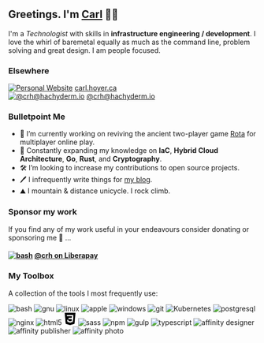 ## Greetings. I'm [Carl](https://carl.hoyer.ca "Carl Hoyer's website") 👋🏼

I'm a *Technologist* with skills in **infrastructure engineering / development**. I love the whirl of baremetal equally as much as the command line, problem solving and great design. I am people focused.

### Elsewhere

<a href="https://carl.hoyer.ca"><img src="https://raw.githubusercontent.com/simple-icons/simple-icons/develop/icons/firefoxbrowser.svg" alt="Personal Website" width="16" height="16" /></a> <a href="https://carl.hoyer.ca">carl.hoyer.ca</a><br>
<a href="https://hachyderm.io/@crh"><img src="https://raw.githubusercontent.com/simple-icons/simple-icons/develop/icons/mastodon.svg" alt="@crh@hachyderm.io" width="16" height="16" /></a> <a href="https://hachyderm.io/@crh">@crh@hachyderm.io</a>


### Bulletpoint Me

- 🔭 I’m currently working on reviving the ancient two-player game [Rota](https://github.com/PlayRota) for multiplayer online play.
- 🤔 Constantly expanding my knowledge on **IaC**, **Hybrid Cloud Architecture**, **Go**, **Rust**, and **Cryptography**.
- 🛠️ I’m looking to increase my contributions to open source projects.	
- 🖊️ I infrequently write things for [my blog](https://carl.hoyer.ca).
- ⛰️ I mountain & distance unicycle. I rock climb.


### Sponsor my work

If you find any of my work useful in your endeavours consider donating or sponsoring me 🙏 ...

#### <a href="https://liberapay.com/crh"><img src="https://raw.githubusercontent.com/simple-icons/simple-icons/develop/icons/liberapay.svg" alt="bash" width="35" height="35" /></a> <a href="https://liberapay.com/crh">@crh on Liberapay</a>

### My Toolbox

A collection of the tools I most frequently use:

<p align="left">
<img src="https://raw.githubusercontent.com/simple-icons/simple-icons/develop/icons/gnubash.svg" alt="bash" width="25" height="25" />
<img src="https://raw.githubusercontent.com/simple-icons/simple-icons/develop/icons/gnu.svg" alt="gnu" width="25" height="25" />
<img src="https://raw.githubusercontent.com/simple-icons/simple-icons/develop/icons/linux.svg" alt="linux" width="25" height="25" />
<img src="https://raw.githubusercontent.com/simple-icons/simple-icons/develop/icons/apple.svg" alt="apple" width="25" height="25" />
<img src="https://raw.githubusercontent.com/simple-icons/simple-icons/develop/icons/windows.svg" alt="windows" width="25" height="25" />
<img src="https://raw.githubusercontent.com/simple-icons/simple-icons/develop/icons/git.svg" alt="git" width="25" height="25" />
<img src="https://raw.githubusercontent.com/simple-icons/simple-icons/develop/icons/kubernetes.svg" alt="Kubernetes" width="25" height="25" />
<img src="https://raw.githubusercontent.com/simple-icons/simple-icons/develop/icons/postgresql.svg" alt="postgresql" width="25" height="25" />
<img src="https://raw.githubusercontent.com/simple-icons/simple-icons/develop/icons/nginx.svg" alt="nginx" width="25" height="25" />
<img src="https://raw.githubusercontent.com/simple-icons/simple-icons/develop/icons/html5.svg" alt="html5" width="25" height="25" />
<img src="https://raw.githubusercontent.com/simple-icons/simple-icons/develop/icons/css3.svg" alt="css3" width="25" height="25" />
<img src="https://raw.githubusercontent.com/simple-icons/simple-icons/develop/icons/sass.svg" alt="sass" width="25" height="25" />
<img src="https://raw.githubusercontent.com/simple-icons/simple-icons/develop/icons/npm.svg" alt="npm" width="25" height="25" />
<img src="https://raw.githubusercontent.com/simple-icons/simple-icons/develop/icons/gulp.svg" alt="gulp" width="25" height="25" />
<img src="https://raw.githubusercontent.com/simple-icons/simple-icons/develop/icons/typescript.svg" alt="typescript" width="25" height="25" />
<img src="https://raw.githubusercontent.com/simple-icons/simple-icons/develop/icons/affinitydesigner.svg" alt="affinity designer" width="25" height="25" />
<img src="https://raw.githubusercontent.com/simple-icons/simple-icons/develop/icons/affinitypublisher.svg" alt="affinity publisher" width="25" height="25" />
<img src="https://raw.githubusercontent.com/simple-icons/simple-icons/develop/icons/affinityphoto.svg" alt="affinity photo" width="25" height="25" />
</p>